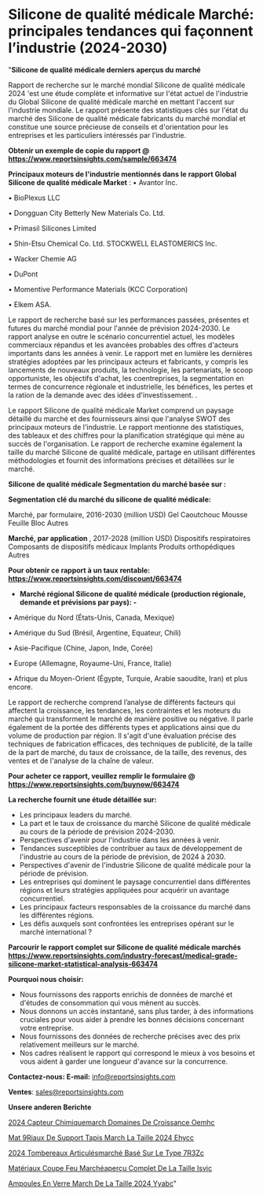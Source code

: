 # Silicone de qualité médicale Marché: principales tendances qui façonnent l’industrie (2024-2030)

"<strong>Silicone de qualité médicale derniers aperçus du marché</strong>

Rapport de recherche sur le marché mondial Silicone de qualité médicale 2024 'est une étude complète et informative sur l'état actuel de l'industrie du Global Silicone de qualité médicale marché en mettant l'accent sur l'industrie mondiale. Le rapport présente des statistiques clés sur l'état du marché des Silicone de qualité médicale fabricants du marché mondial et constitue une source précieuse de conseils et d'orientation pour les entreprises et les particuliers intéressés par l'industrie.

<strong>Obtenir un exemple de copie du rapport @ <a href=https://www.reportsinsights.com/sample/663474>https://www.reportsinsights.com/sample/663474</a></strong>

<strong>Principaux moteurs de l'industrie mentionnés dans le rapport Global Silicone de qualité médicale Market</strong> :
• Avantor Inc.

• BioPlexus LLC

• Dongguan City Betterly New Materials Co. Ltd.

• Primasil Silicones Limited

• Shin-Etsu Chemical Co. Ltd. STOCKWELL ELASTOMERICS Inc.

• Wacker Chemie AG

• DuPont

• Momentive Performance Materials (KCC Corporation)

• Elkem ASA.

Le rapport de recherche basé sur les performances passées, présentes et futures du marché mondial pour l'année de prévision 2024-2030. Le rapport analyse en outre le scénario concurrentiel actuel, les modèles commerciaux répandus et les avancées probables des offres d'acteurs importants dans les années à venir. Le rapport met en lumière les dernières stratégies adoptées par les principaux acteurs et fabricants, y compris les lancements de nouveaux produits, la technologie, les partenariats, le scoop opportuniste, les objectifs d'achat, les coentreprises, la segmentation en termes de concurrence régionale et industrielle, les bénéfices, les pertes et la ration de la demande avec des idées d'investissement. .

Le rapport Silicone de qualité médicale Market comprend un paysage détaillé du marché et des fournisseurs ainsi que l'analyse SWOT des principaux moteurs de l'industrie. Le rapport mentionne des statistiques, des tableaux et des chiffres pour la planification stratégique qui mène au succès de l'organisation. Le rapport de recherche examine également la taille du marché Silicone de qualité médicale, partage en utilisant différentes méthodologies et fournit des informations précises et détaillées sur le marché.

<strong>Silicone de qualité médicale Segmentation du marché basée sur :</strong>

<strong> Segmentation clé du marché du silicone de qualité médicale: </strong>

Marché, par formulaire, 2016-2030 (million USD)
Gel
Caoutchouc
Mousse
Feuille
Bloc
Autres

<strong> Marché, par application </strong>, 2017-2028 (million USD)
Dispositifs respiratoires
Composants de dispositifs médicaux
Implants
Produits orthopédiques
Autres

<strong>Pour obtenir ce rapport à un taux rentable: <a href=https://www.reportsinsights.com/discount/663474>https://www.reportsinsights.com/discount/663474</a></strong>
<ul>
  <li><strong>Marché régional Silicone de qualité médicale (production régionale, demande et prévisions par pays): -</strong></li>
</ul>
• Amérique du Nord (États-Unis, Canada, Mexique)

• Amérique du Sud (Brésil, Argentine, Equateur, Chili)

• Asie-Pacifique (Chine, Japon, Inde, Corée)

• Europe (Allemagne, Royaume-Uni, France, Italie)

• Afrique du Moyen-Orient (Égypte, Turquie, Arabie saoudite, Iran) et plus encore.

Le rapport de recherche comprend l’analyse de différents facteurs qui affectent la croissance, les tendances, les contraintes et les moteurs du marché qui transforment le marché de manière positive ou négative. Il parle également de la portée des différents types et applications ainsi que du volume de production par région. Il s'agit d'une évaluation précise des techniques de fabrication efficaces, des techniques de publicité, de la taille de la part de marché, du taux de croissance, de la taille, des revenus, des ventes et de l'analyse de la chaîne de valeur.

<strong>Pour acheter ce rapport, veuillez remplir le formulaire @   <a href=https://www.reportsinsights.com/buynow/663474>https://www.reportsinsights.com/buynow/663474</a></strong>

<strong>La recherche fournit une étude détaillée sur:</strong>
<ul>
  <li>Les principaux leaders du marché.</li>
  <li>La part et le taux de croissance du marché Silicone de qualité médicale au cours de la période de prévision 2024-2030.</li>
  <li>Perspectives d'avenir pour l'industrie dans les années à venir.</li>
  <li>Tendances susceptibles de contribuer au taux de développement de l'industrie au cours de la période de prévision, de 2024 à 2030.</li>
  <li>Perspectives d'avenir de l'industrie Silicone de qualité médicale pour la période de prévision.</li>
  <li>Les entreprises qui dominent le paysage concurrentiel dans différentes régions et leurs stratégies appliquées pour acquérir un avantage concurrentiel.</li>
  <li>Les principaux facteurs responsables de la croissance du marché dans les différentes régions.</li>
  <li>Les défis auxquels sont confrontées les entreprises opérant sur le marché international ?</li>
</ul>

<strong>Parcourir le rapport complet sur Silicone de qualité médicale marchés <a href=https://www.reportsinsights.com/industry-forecast/medical-grade-silicone-market-statistical-analysis-663474>https://www.reportsinsights.com/industry-forecast/medical-grade-silicone-market-statistical-analysis-663474</a></strong>

<strong>Pourquoi nous choisir:</strong>
<ul>
  <li>Nous fournissons des rapports enrichis de données de marché et d'études de consommation qui vous mènent au succès.</li>
  <li>Nous donnons un accès instantané, sans plus tarder, à des informations cruciales pour vous aider à prendre les bonnes décisions concernant votre entreprise.</li>
  <li>Nous fournissons des données de recherche précises avec des prix relativement meilleurs sur le marché.</li>
  <li>Nos cadres réalisent le rapport qui correspond le mieux à vos besoins et vous aident à garder une longueur d'avance sur la concurrence.</li>
</ul>
<strong>Contactez-nous:
</strong><strong>E-mail:</strong> <a href=mailto:info@reportsinsights.com>info@reportsinsights.com</a>

<strong>Ventes</strong>: <a href=mailto:sales@reportsinsights.com>sales@reportsinsights.com</a>

<strong>Unsere anderen Berichte</strong>

<a href=https://www.linkedin.com/pulse/2024-capteur-chimiquemarch%C3%A9-domaines-de-croissance-oemhc/>2024 Capteur Chimiquemarch Domaines De Croissance Oemhc</a>

<a href=https://www.linkedin.com/pulse/mat%C3%A9riaux-de-support-tapis-march%C3%A9-la-taille-2024-ehycc/>Mat 9Riaux De Support Tapis March La Taille 2024 Ehycc</a>

<a href=https://www.linkedin.com/pulse/2024-tombereaux-articulésmarché-basé-sur-le-type-7r3zc/>2024 Tombereaux Articulésmarché Basé Sur Le Type 7R3Zc</a>

<a href=https://www.linkedin.com/pulse/matériaux-coupe-feu-marchéaperçu-complet-de-la-taille-isvic/>Matériaux Coupe Feu Marchéaperçu Complet De La Taille Isvic</a>

<a href=https://www.linkedin.com/pulse/ampoules-en-verre-march%C3%A9-de-la-taille-2024-yyabc/>Ampoules En Verre March De La Taille 2024 Yyabc</a>"
